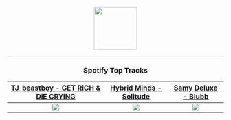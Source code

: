 <p align="center">
  <a href="https://www.tobiasmichael.de">
    <img src="https://tobiasmichael.de/assets/logo.gif" width="100" height="100"/>
  </a>
</p>

---

<h3 align="center">Spotify Top Tracks</h3>

[TJ_beastboy - GET RiCH & DiE CRYiNG](https://open.spotify.com/track/15aPBg5lOo4Y3iFvBg7yTP)|[Hybrid Minds - Solitude](https://open.spotify.com/track/487Ump1JOYK3wSqB6KIOUd)|[Samy Deluxe - Blubb](https://open.spotify.com/track/7dh6oWgfM55OzR7CsQn6cZ)
:---:|:----:|:----:
<img src="https://i.scdn.co/image/ab67616d00001e02a924f58cc8962b7603024793"/>|<img src="https://i.scdn.co/image/ab67616d00001e02d67c3c9495718fce6ffc9a27"/>|<img src="https://i.scdn.co/image/ab67616d00001e0291159909efd4363b89f87ed4"/>